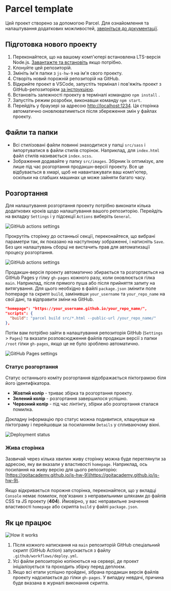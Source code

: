 # Parcel template

Цей проект створено за допомогою Parcel. Для ознайомлення та налаштування
додаткових можливостей, [зверніться до документації](https://parceljs.org/).

## Підготовка нового проекту

1. Переконайтеся, що на вашому комп'ютері встановлена LTS-версія Node.js.
   [Завантажте та встановіть](https://nodejs.org/en/) якщо потрібно.
2. Клонуйте цей репозиторій.
3. Змініть ім'я папки з `js-hw-9` на ім'я свого проекту.
4. Створіть новий порожній репозиторій на GitHub.
5. Відкрийте проект в VSCode, запустіть термінал і пов'яжіть проект з
   GitHub-репозиторієм
   [за інструкцією](https://docs.github.com/en/get-started/getting-started-with-git/managing-remote-repositories#changing-a-remote-repositorys-url).
6. Встановіть залежності проекту в терміналі командою `npm install` .
7. Запустіть режим розробки, виконавши команду `npm start`.
8. Перейдіть у браузері за адресою
   [http://localhost:1234](http://localhost:1234). Ця сторінка автоматично
   оновлюватиметься після збереження змін у файлах проекту.

## Файли та папки

- Всі стилізовані файли повинні знаходитися у папці `src/sass` і імпортуватися в
  файли стилів сторінок. Наприклад, для `index.html` файл стилів називається
  `index.scss`.
- Зображення додавайте у папку `src/images`. Збірник їх оптимізує, але лише під
  час розгортання продакшн-версії проекту. Все це відбувається в хмарі, щоб не
  навантажувати ваш комп'ютер, оскільки на слабших машинах це може зайняти
  багато часу.

## Розгортання

Для налаштування розгортання проекту потрібно виконати кілька додаткових кроків
щодо налаштування вашого репозиторію. Перейдіть на вкладку `Settings` і у
підсекції `Actions` виберіть `General`.

![GitHub actions settings](./assets/actions-config-step-1.png)

Прокрутіть сторінку до останньої секції, переконайтеся, що вибрані параметри
так, як показано на наступному зображенні, і натисніть `Save`. Без цих
налаштувань сборці не вистачить прав для автоматизації процесу розгортання.

![GitHub actions settings](./assets/actions-config-step-2.png)

Продакшн-версія проекту автоматично збирається та розгортається на GitHub Pages
у гілку `gh-pages` кожного разу, коли оновлюється гілка `main`. Наприклад, після
прямого пуша або після прийняття запиту на витягування. Для цього необхідно в
файлі `package.json` змінити поле homepage та скрипт `build`, замінивши
`your_username` та `your_repo_name` на свої дані, та відправити зміни на GitHub.

```json
"homepage": "https://your_username.github.io/your_repo_name/",
"scripts": {
  "build": "parcel build src/*.html --public-url /your_repo_name/"
},
```

Потім вам потрібно зайти в налаштування репозиторія GitHub (`Settings` >
`Pages`) та вказати розповсюдження файлів продакшн версії з папки `/root` гілки
`gh-pages`, якщо це не було зроблено автоматично.

![GitHub Pages settings](./assets/repo-settings.png)

### Статус розгортання

Статус останнього коміту розгортання відображається піктограмою біля його
ідентифікатора.

- **Жовтий колір** - триває збірка та розгортання проекту.
- **Зелений колір** - розгортання завершилося успішно.
- **Червоний колір** - під час лінтінгу, збірки або розгортання сталася помилка.

Докладну інформацію про статус можна подивитися, клацнувши на піктограму і
перейшовши за посиланням `Details` у спливаючому вікні.

![Deployment status](./assets/status.png)

### Жива сторінка

Зазвичай через кілька хвилин живу сторінку можна буде переглянути за адресою,
яку ви вказали у властивості `homepage`. Наприклад, ось посилання на живу версію
для цього репозиторію:
[https://goitacademy.github.io/js-hw-9](https://goitacademy.github.io/js-hw-9).

Якщо відкривається порожня сторінка, переконайтеся, що у вкладці `Console` немає
помилок, пов'язаних з неправильними шляхами до файлів CSS та JS проекту
(**404**). Ймовірно, у вас неправильне значення властивості `homepage` або
скрипта `build` у файлі `package.json`.

## Як це працює

![How it works](./assets/how-it-works.png)

1. Після кожного натискання на `main` репозиторій GitHub спеціальний скрипт
   (GitHub Action) запускається з файлу `.github/workflows/deploy.yml`.
2. Усі файли репозиторію копіюються на сервері, де проект ініціалізується та
   проходить збірку перед деплоєм.
3. Якщо всі етапи успішно пройдені, зібрана продакшн версія файлів проекту
   надсилається до гілки `gh-pages`. У випадку невдачі, причина буде вказана в
   журналі виконання скрипта.
